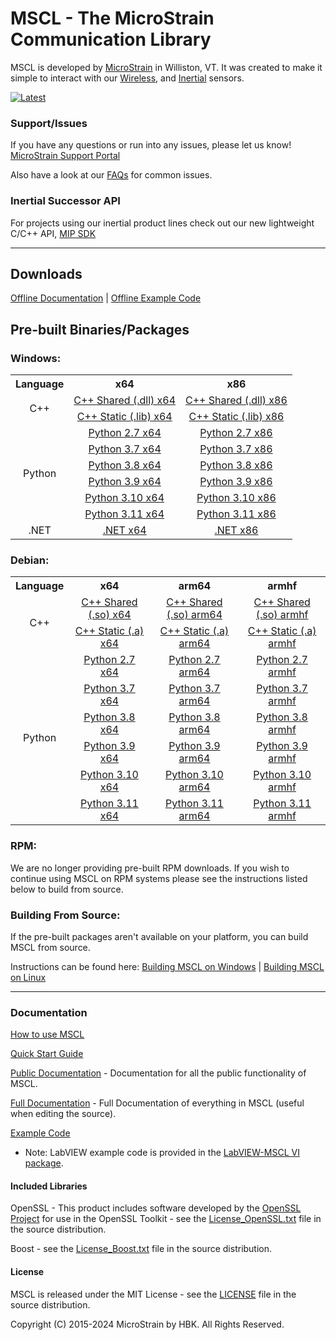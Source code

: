 # MSCL - The MicroStrain Communication Library

MSCL is developed by [MicroStrain](https://microstrain.com) in Williston, VT. It was created to make it simple to interact with our
[Wireless](https://www.microstrain.com/wireless), and [Inertial](https://www.microstrain.com/inertial) sensors.

[![Latest](https://img.shields.io/github/v/release/LORD-MicroStrain/MSCL?color=bright&label=Latest%20Release)](https://github.com/LORD-MicroStrain/MSCL/releases/latest/)

### Support/Issues

If you have any questions or run into any issues, please let us know! [MicroStrain Support Portal](https://support.microstrain.com)

Also have a look at our [FAQs](FAQs.md) for common issues.

### Inertial Successor API

For projects using our inertial product lines check out our new lightweight C/C++ API, [MIP SDK](https://github.com/LORD-MicroStrain/mip_sdk)

---

## Downloads

[Offline Documentation](https://github.com/LORD-MicroStrain/MSCL/releases/latest/download/MSCL_Documentation.zip) |
[Offline Example Code](https://github.com/LORD-MicroStrain/MSCL/releases/latest/download/MSCL_Examples.zip)

## Pre-built Binaries/Packages

### Windows:

<table>
  <colgroup/>
  <colgroup/>
  <colgroup/>
  <tr>
    <th> Language </th>
    <th> x64 </th>
    <th> x86 </th>
  </tr>
  <tr align="center">
    <td rowspan="2"> C++ </td>
    <td><a href="https://github.com/LORD-MicroStrain/MSCL/releases/latest/download/MSCL_Windows_x64_Shared_C++.zip"> C++ Shared (.dll) x64 </a></td>
    <td><a href="https://github.com/LORD-MicroStrain/MSCL/releases/latest/download/MSCL_Windows_x86_Shared_C++.zip"> C++ Shared (.dll) x86 </a></td>
  </tr>
  <tr align="center">
    <td><a href="https://github.com/LORD-MicroStrain/MSCL/releases/latest/download/MSCL_Windows_x64_Shared_C++.zip"> C++ Static (.lib) x64 </a></td>
    <td><a href="https://github.com/LORD-MicroStrain/MSCL/releases/latest/download/MSCL_Windows_x86_Shared_C++.zip"> C++ Static (.lib) x86 </a></td>
  </tr>
  <tr align="center">
    <td rowspan="6"> Python </td>
    <td><a href="https://github.com/LORD-MicroStrain/MSCL/releases/latest/download/MSCL_Windows_x64_Python2.7.zip"> Python 2.7 x64 </a></td>
    <td><a href="https://github.com/LORD-MicroStrain/MSCL/releases/latest/download/MSCL_Windows_x86_Python2.7.zip"> Python 2.7 x86 </a></td>
  </tr>
  <tr align="center">
    <td><a href="https://github.com/LORD-MicroStrain/MSCL/releases/latest/download/MSCL_Windows_x64_Python3.7.zip"> Python 3.7 x64 </a></td>
    <td><a href="https://github.com/LORD-MicroStrain/MSCL/releases/latest/download/MSCL_Windows_x86_Python3.7.zip"> Python 3.7 x86 </a></td>
  </tr>
  <tr align="center">
    <td><a href="https://github.com/LORD-MicroStrain/MSCL/releases/latest/download/MSCL_Windows_x64_Python3.8.zip"> Python 3.8 x64 </a></td>
    <td><a href="https://github.com/LORD-MicroStrain/MSCL/releases/latest/download/MSCL_Windows_x86_Python3.8.zip"> Python 3.8 x86 </a></td>
  </tr>
  <tr align="center">
    <td><a href="https://github.com/LORD-MicroStrain/MSCL/releases/latest/download/MSCL_Windows_x64_Python3.9.zip"> Python 3.9 x64 </a></td>
    <td><a href="https://github.com/LORD-MicroStrain/MSCL/releases/latest/download/MSCL_Windows_x86_Python3.9.zip"> Python 3.9 x86 </a></td>
  </tr>
  <tr align="center">
    <td><a href="https://github.com/LORD-MicroStrain/MSCL/releases/latest/download/MSCL_Windows_x64_Python3.10.zip"> Python 3.10 x64 </a></td>
    <td><a href="https://github.com/LORD-MicroStrain/MSCL/releases/latest/download/MSCL_Windows_x86_Python3.10.zip"> Python 3.10 x86 </a></td>
  </tr>
  <tr align="center">
    <td><a href="https://github.com/LORD-MicroStrain/MSCL/releases/latest/download/MSCL_Windows_x64_Python3.11.zip"> Python 3.11 x64 </a></td>
    <td><a href="https://github.com/LORD-MicroStrain/MSCL/releases/latest/download/MSCL_Windows_x86_Python3.11.zip"> Python 3.11 x86 </a></td>
  </tr>
  <tr align="center">
    <td> .NET </td>
    <td><a href="https://github.com/LORD-MicroStrain/MSCL/releases/latest/download/MSCL_Windows_x64_DotNet.zip"> .NET x64 </a></td>
    <td><a href="https://github.com/LORD-MicroStrain/MSCL/releases/latest/download/MSCL_Windows_x86_DotNet.zip"> .NET x86 </a></td>
  </tr>
</table>

### Debian:

<table>
  <colgroup/>
  <colgroup/>
  <colgroup/>
  <colgroup/>
  <tr>
    <th> Language </th>
    <th> x64 </th>
    <th> arm64 </th>
    <th> armhf </th>
  </tr>
  <tr align="center">
    <td rowspan="2"> C++ </td>
    <td><a href="https://github.com/LORD-MicroStrain/MSCL/releases/latest/download/MSCL_amd64_Shared_C++.deb"> C++ Shared (.so) x64 </a></td>
    <td><a href="https://github.com/LORD-MicroStrain/MSCL/releases/latest/download/MSCL_arm64_Shared_C++.deb"> C++ Shared (.so) arm64 </a></td>
    <td><a href="https://github.com/LORD-MicroStrain/MSCL/releases/latest/download/MSCL_armhf_Shared_C++.deb"> C++ Shared (.so) armhf </a></td>
  </tr>
  <tr align="center">
    <td><a href="https://github.com/LORD-MicroStrain/MSCL/releases/latest/download/MSCL_amd64_Static_C++.deb"> C++ Static (.a) x64 </a></td>
    <td><a href="https://github.com/LORD-MicroStrain/MSCL/releases/latest/download/MSCL_arm64_Static_C++.deb"> C++ Static (.a) arm64 </a></td>
    <td><a href="https://github.com/LORD-MicroStrain/MSCL/releases/latest/download/MSCL_armhf_Static_C++.deb"> C++ Static (.a) armhf </a></td>
  </tr>
  <tr align="center">
    <td rowspan="6"> Python </td>
    <td><a href="https://github.com/LORD-MicroStrain/MSCL/releases/latest/download/MSCL_amd64_Python2.7.deb"> Python 2.7 x64 </a></td>
    <td><a href="https://github.com/LORD-MicroStrain/MSCL/releases/latest/download/MSCL_arm64_Python2.7.deb"> Python 2.7 arm64 </a></td>
    <td><a href="https://github.com/LORD-MicroStrain/MSCL/releases/latest/download/MSCL_armhf_Python2.7.deb"> Python 2.7 armhf </a></td>
  </tr>
  <tr align="center">
    <td><a href="https://github.com/LORD-MicroStrain/MSCL/releases/latest/download/MSCL_amd64_Python3.7.deb"> Python 3.7 x64 </a></td>
    <td><a href="https://github.com/LORD-MicroStrain/MSCL/releases/latest/download/MSCL_arm64_Python3.7.deb"> Python 3.7 arm64 </a></td>
    <td><a href="https://github.com/LORD-MicroStrain/MSCL/releases/latest/download/MSCL_armhf_Python3.7.deb"> Python 3.7 armhf </a></td>
  </tr>
  <tr align="center">
    <td><a href="https://github.com/LORD-MicroStrain/MSCL/releases/latest/download/MSCL_amd64_Python3.8.deb"> Python 3.8 x64 </a></td>
    <td><a href="https://github.com/LORD-MicroStrain/MSCL/releases/latest/download/MSCL_arm64_Python3.8.deb"> Python 3.8 arm64 </a></td>
    <td><a href="https://github.com/LORD-MicroStrain/MSCL/releases/latest/download/MSCL_armhf_Python3.8.deb"> Python 3.8 armhf </a></td>
  </tr>
  <tr align="center">
    <td><a href="https://github.com/LORD-MicroStrain/MSCL/releases/latest/download/MSCL_amd64_Python3.9.deb"> Python 3.9 x64 </a></td>
    <td><a href="https://github.com/LORD-MicroStrain/MSCL/releases/latest/download/MSCL_arm64_Python3.9.deb"> Python 3.9 arm64 </a></td>
    <td><a href="https://github.com/LORD-MicroStrain/MSCL/releases/latest/download/MSCL_armhf_Python3.9.deb"> Python 3.9 armhf </a></td>
  </tr>
  <tr align="center">
    <td><a href="https://github.com/LORD-MicroStrain/MSCL/releases/latest/download/MSCL_amd64_Python3.10.deb"> Python 3.10 x64 </a></td>
    <td><a href="https://github.com/LORD-MicroStrain/MSCL/releases/latest/download/MSCL_arm64_Python3.10.deb"> Python 3.10 arm64 </a></td>
    <td><a href="https://github.com/LORD-MicroStrain/MSCL/releases/latest/download/MSCL_armhf_Python3.10.deb"> Python 3.10 armhf </a></td>
  </tr>
  <tr align="center">
    <td><a href="https://github.com/LORD-MicroStrain/MSCL/releases/latest/download/MSCL_amd64_Python3.11.deb"> Python 3.11 x64 </a></td>
    <td><a href="https://github.com/LORD-MicroStrain/MSCL/releases/latest/download/MSCL_arm64_Python3.11.deb"> Python 3.11 arm64 </a></td>
    <td><a href="https://github.com/LORD-MicroStrain/MSCL/releases/latest/download/MSCL_armhf_Python3.11.deb"> Python 3.11 armhf </a></td>
  </tr>
</table>

### RPM:

We are no longer providing pre-built RPM downloads. If you wish to continue using MSCL on RPM systems please see the instructions listed below to build
from source.

### Building From Source:

If the pre-built packages aren't available on your platform, you can build MSCL from source.

Instructions can be found here:
[Building MSCL on Windows](BuildScripts/buildReadme_Windows.md) |
[Building MSCL on Linux](BuildScripts/buildReadme_Linux.md)

---

### Documentation

[How to use MSCL](HowToUseMSCL.md)

[Quick Start Guide](https://lord-microstrain.github.io/MSCL/Documentation/Getting%20Started/index.html)

[Public Documentation](https://lord-microstrain.github.io/MSCL/Documentation/MSCL%20API%20Documentation/index.html) - Documentation for all the public
functionality of MSCL.

[Full Documentation](https://lord-microstrain.github.io/MSCL/Documentation/MSCL%20Documentation/index.html) - Full Documentation of everything in MSCL
(useful when editing the source).

[Example Code](MSCL_Examples)

* Note: LabVIEW example code is provided in the [LabVIEW-MSCL VI package](https://github.com/LORD-MicroStrain/LabVIEW-MSCL).

#### Included Libraries

OpenSSL - This product includes software developed by the [OpenSSL Project](https://www.openssl.org/) for use in the OpenSSL Toolkit - see the
[License_OpenSSL.txt](License_OpenSSL.txt) file in the source distribution.

Boost - see the [License_Boost.txt](License_Boost.txt) file in the source distribution.

#### License

MSCL is released under the MIT License - see the [LICENSE](LICENSE) file in the source distribution.

Copyright (C) 2015-2024 MicroStrain by HBK. All Rights Reserved.
